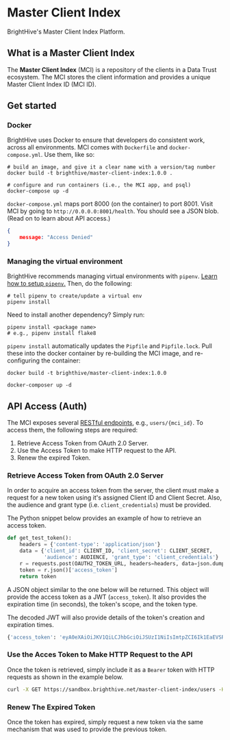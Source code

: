# Master Client Index

BrightHive's Master Client Index Platform.

## What is a Master Client Index

The **Master Client Index** (MCI) is a repository of the clients in a Data Trust ecosystem. The MCI stores the client information and provides a unique Master Client Index ID (MCI ID).

## Get started

### Docker

BrightHive uses Docker to ensure that developers do consistent work, across all environments. MCI comes with `Dockerfile` and `docker-compose.yml`. Use them, like so:

```
# build an image, and give it a clear name with a version/tag number
docker build -t brighthive/master-client-index:1.0.0 .

# configure and run containers (i.e., the MCI app, and psql)
docker-compose up -d
```

`docker-compose.yml` maps port 8000 (on the container) to port 8001. Visit MCI by going to `http://0.0.0.0:8001/health`. You should see a JSON blob. (Read on to learn about API access.)

```json
{
	message: "Access Denied"
}
```

### Managing the virtual environment

BrightHive recommends managing virtual environments with `pipenv`. [Learn how to setup `pipenv`.](https://docs.pipenv.org/en/latest/) Then, do the following:

```
# tell pipenv to create/update a virtual env
pipenv install
```

Need to install another dependency? Simply run:

```
pipenv install <package name>
# e.g., pipenv install flake8
```
 
`pipenv install` automatically updates the `Pipfile` and `Pipfile.lock`. Pull these into the docker container by re-building the MCI image, and re-configuring the container:

```
docker build -t brighthive/master-client-index:1.0.0

docker-composer up -d
```

## API Access (Auth)

The MCI exposes several [RESTful endpoints](https://app.swaggerhub.com/apis-docs/BrightHive/master-client-index/1.0.0), e.g., `users/{mci_id}`. To access them, the following steps are required:

1. Retrieve Access Token from OAuth 2.0 Server.
2. Use the Access Token to make HTTP request to the API.
3. Renew the expired Token.

### Retrieve Access Token from OAuth 2.0 Server

In order to acquire an access token from the server, the client must make a request for a new token using it's assigned Client ID and Client Secret. Also, the audience and grant type (i.e. `client_credentials`) must be provided.

The Python snippet below provides an example of how to retrieve an access token.

```python
def get_test_token():
    headers = {'content-type': 'application/json'}
    data = {'client_id': CLIENT_ID, 'client_secret': CLIENT_SECRET,
            'audience': AUDIENCE, 'grant_type': 'client_credentials'}
    r = requests.post(OAUTH2_TOKEN_URL, headers=headers, data=json.dumps(data))
    token = r.json()['access_token']
    return token
```

A JSON object similar to the one below will be returned. This object will provide the access token as a JWT (`access_token`). It also provides the expiration time (in seconds), the token's scope, and the token type.

The decoded JWT will also provide details of the token's creation and expiration times.

```bash
{'access_token': 'eyA0eXAiOiJKV1QiLCJhbGciOiJSUzI1NiIsImtpZCI6Ik1EaEVSRUV6UXpBek56WkJNVGM1TVRJM05EZ3lSVEk1UlRFNVFrWkZRMFUxUlROR01qZ3pNUSJ9.eyJpc3MiOiJodHRwczovL2JyaWdodGhpdmUtdGVzdC5hdXRoMC5jb20vIiwic3ViIjoiOGYwT1lnMUJleW40NjZoaXlPSlZka3ZlRndWdm9GT2lAY2xpZW50cyIsImF1ZCI6Imh0dHA6Ly9sb2NhbGhvc3Q6ODAwMCIsImlhdCI6MTU1Mzg3NDY1NSwiZXhwIjoxNTUzODc1MjU1LCJhenAiOiI4ZjBPWWcxQmV5bjQ2NmhpeU9KVmRrdmVGd1Z2b0ZPaSIsInNjb3BlIjoiZ2V0OnVzZXJzIiwiZ3R5IjoiY2xpZW50LQNyPWRlbnRpYWxzIn0.H_H7KC9VcTOE-6vcKE711CnHGQpD5Y6dNHJYGetm4DOlKf90u00eSqlc3sX5ZECF5uUVnk-SSd3yM4FxBXhrZYc7Wv3jrg0Ms2uFrAijR8-ZPB0Wlo0ig2aoyahsnzrut1Bln4d-rfzVFDfHpTo2zocRzxEBdw8VLr9MCE5ZZ4N9rj4RgjH1cV8QGKim6DtvjbCZUiQL0LF4icox3mKASW1Yekt7LtodUnJJmR3JgvaSibyQSAt0wSYe2v5kvbdMY89N4iHuJ5FTGJUIIub28inhEnsdXJUtSoBPSzfCARNjRQwaZvw05fSENfUyr8Z5kmZntW0gMKseB2X7_fJ4jQ', 'scope': 'get:users', 'expires_in': 600, 'token_type': 'Bearer'}
```

### Use the Acces Token to Make HTTP Request to the API

Once the token is retrieved, simply include it as a `Bearer` token with HTTP requests as shown in the example below.

```bash
curl -X GET https://sandbox.brighthive.net/master-client-index/users -H 'Authorization: Bearer eyA0eXAiOiJKV1QiLCJhbGci...'

```

### Renew The Expired Token

Once the token has expired, simply request a new token via the same mechanism that was used to provide the previous token.